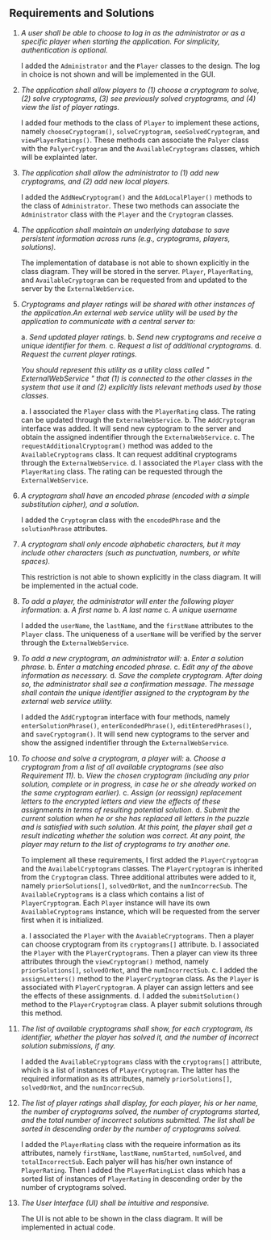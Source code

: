 ## Requirements and Solutions

1. _A user shall be able to choose to log in as the administrator or as a specific player when starting the application. For simplicity, authentication is optional._

	I added the `Administrator` and the `Player` classes to the design. The log in choice is not shown and will be implemented in the GUI.

2. _The application shall allow players to (1) choose a cryptogram to solve, (2) solve cryptograms, (3) see previously solved cryptograms, and (4) view the list of player ratings._

    I added four methods to the class of `Player` to implement these actions, namely `chooseCryptogram()`, `solveCryptogram`, `seeSolvedCryptogram`, and `viewPlayerRatings()`. These methods can associate the `Palyer` class with the `PalyerCryptogram` and the `AvailableCryptograms` classes, which will be explainted later.

3. _The application shall allow the administrator to (1) add new cryptograms, and (2) add new local players._

	I added the `AddNewCryptogram()` and the `AddLocalPlayer()` methods to the class of `Administrator`. These two methods can associate the `Administrator` class with the `Player` and the `Cryptogram` classes.

4. _The application shall maintain an underlying database to save persistent information across runs (e.g., cryptograms, players, solutions)._

	The implementation of database is not able to shown explicitly in the class diagram. They will be stored in the server. `Player`, `PlayerRating`, and `AvailableCryptogram` can be requested from and updated to the server by the `ExternalWebService`.

5. _Cryptograms and player ratings will be shared with other instances of the application.An external web service utility will be used by the application to communicate with a central server to:_

    a. _Send updated player ratings._
    b. _Send new cryptograms and receive a unique identifier for them._
    c. _Request a list of additional cryptograms._
    d. _Request the current player ratings._

    _You should represent this utility as a utility class called " ExternalWebService " that (1) is connected to the other classes in the system that use it and (2) explicitly lists relevant methods used by those classes._

    a. I associated the `Player` class with the `PlayerRating` class. The rating can be updated through the `ExternalWebService`.
    b. The `AddCryptogram` interface was added. It will send new cyptogram to the server and obtain the assigned indentifier through the `ExternalWebService`.
    c. The `requestAdditionalCryptogram()` method was added to the `AvailableCryptograms` class. It can request additinal cryptograms through the `ExternalWebService`.
    d. I associated the `Player` class with the `PlayerRating` class. The rating can be requested through the `ExternalWebService`.

6. _A cryptogram shall have an encoded phrase (encoded with a simple substitution cipher), and a solution._

	I added the `Cryptogram` class with the `encodedPhrase` and the `solutionPhrase` attributes.

7. _A cryptogram shall only encode alphabetic characters, but it may include other characters (such as punctuation, numbers, or white spaces)._

	This restriction is not able to shown explicitly in the class diagram. It will be implemented in the actual code.

8. _To add a player, the administrator will enter the following player information:_
    a. _A first name_
    b. _A last name_
    c. _A unique username_

    I added the `userName`, the `lastName`, and the `firstName` attributes to the `Player` class. The uniqueness of a `userName` will be verified by the server through the `ExternalWebService`.

9. _To add a new cryptogram, an administrator will:_
    a. _Enter a solution phrase._
    b. _Enter a matching encoded phrase._
    c. _Edit any of the above information as necessary._
    d. _Save the complete cryptogram._
    _After doing so, the administrator shall see a confirmation message. The message shall contain the unique identifier assigned to the cryptogram by the external web service utility._

    I added the `AddCryptogram` interface with four methods, namely `enterSolutionPhrase()`, `enterEcondedPhrase()`, `editEnteredPhrases()`, and `saveCryptogram()`. It will send new cyptograms to the server and show the assigned indentifier through the `ExternalWebService`.

10. _To choose and solve a cryptogram, a player will:_
    a. _Choose a cryptogram from a list of all available cryptograms (see also Requirement 11)._
    b. _View the chosen cryptogram (including any prior solution, complete or in progress, in case he or she already worked on the same cryptogram earlier)._
    c. _Assign (or reassign) replacement letters to the encrypted letters and view the effects of these assignments in terms of resulting potential solution._
    d. _Submit the current solution when he or she has replaced all letters in the puzzle and is satisfied with such solution._
    _At this point, the player shall get a result indicating whether the solution was correct. At any point, the player may return to the list of cryptograms to try another one._

    To implement all these requirements, I first added the `PlayerCryptogram` and the `AvailabelCryptograms` classes. The `PlayerCryptogram` is inherited from the `Cryptogram` class. Three additional attributes were added to it, namely `priorSolutions[]`, `solvedOrNot`, and the `numIncorrecSub`. The `AvailableCryptograms` is a class which contains a list of `PlayerCryptogram`. Each `Player` instance will have its own `AvailableCryptograms` instance, which will be requested from the server first when it is initialized.

    a. I associated the `Player` with the `AvaiableCryptograms`. Then a player can choose cryptogram from its `cryptograms[]` attribute.
    b. I associated the `Player` with the `PlayerCryptograms`. Then a player can view its three attributes through the `viewCryptogram()` method, namely `priorSolutions[]`, `solvedOrNot`, and the `numIncorrectSub`.
    c. I added the `assignLetters()` method to the `PlayerCryptogram` class. As the `Player` is associated with `PlayerCryptogram`. A player can assign letters and see the effects of these assignments.
    d. I added the `submitSolution()` method to the `PlayerCryptogram` class. A player submit solutions through this method.

11. _The list of available cryptograms shall show, for each cryptogram, its identifier, whether the player has solved it, and the number of incorrect solution submissions, if any._

	I added the `AvailableCryptograms` class with the `cryptograms[]` attribute, which is a list of instances of `PlayerCryptogram`. The latter has the required information as its attributes, namely `priorSolutions[]`, `solvedOrNot`, and the `numIncorrecSub`.

12. _The list of player ratings shall display, for each player, his or her name, the number of cryptograms solved, the number of cryptograms started, and the total number of incorrect solutions submitted. The list shall be sorted in descending order by the number of cryptograms solved._

	I added the `PlayerRating` class with the requeire information as its attributes, namely `firstName`, `lastName`, `numStarted`, `numSolved`, and `totalIncorrectSub`. Each palyer will has his/her own instance of `PlayerRating`. Then I  added the `PlayerRatingList` class which has a sorted list of instances of `PlayerRating` in descending order by the number of cryptograms solved.

13. _The User Interface (UI) shall be intuitive and responsive._

	The UI is not able to be shown in the class diagram. It will be implemented in actual code.